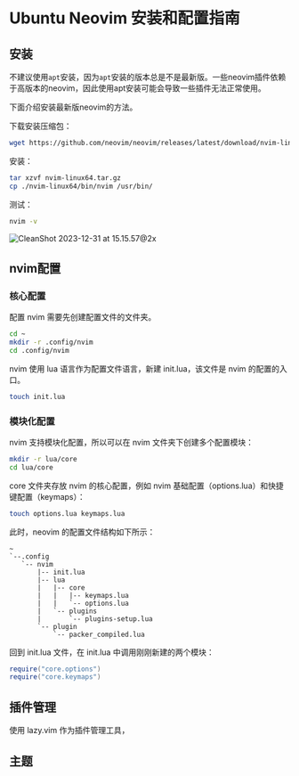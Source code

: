 # Ubuntu Neovim 安装和配置指南



## 安装

不建议使用`apt`安装，因为`apt`安装的版本总是不是最新版。一些neovim插件依赖于高版本的neovim，因此使用apt安装可能会导致一些插件无法正常使用。

下面介绍安装最新版neovim的方法。

下载安装压缩包：

```bash
wget https://github.com/neovim/neovim/releases/latest/download/nvim-linux64.tar.gz
```

安装：

```bash
tar xzvf nvim-linux64.tar.gz
cp ./nvim-linux64/bin/nvim /usr/bin/
```

测试：

```bash
nvim -v
```

![CleanShot 2023-12-31 at 15.15.57@2x](https://s2.loli.net/2023/12/31/SlKxdfWtwNFCOzy.png)

## nvim配置

### 核心配置

配置 nvim 需要先创建配置文件的文件夹。

```bash
cd ~
mkdir -r .config/nvim
cd .config/nvim
```

nvim 使用 lua 语言作为配置文件语言，新建 init.lua，该文件是 nvim 的配置的入口。

```bash
touch init.lua
```

### 模块化配置

nvim 支持模块化配置，所以可以在 nvim 文件夹下创建多个配置模块：

```bash
mkdir -r lua/core
cd lua/core
```

core 文件夹存放 nvim 的核心配置，例如 nvim 基础配置（options.lua）和快捷键配置（keymaps）：

```bash
touch options.lua keymaps.lua
```

此时，neovim 的配置文件结构如下所示：

```
~
`--.config
   `-- nvim
       |-- init.lua
       |-- lua
       |   |-- core
       |   |   |-- keymaps.lua
       |   |   `-- options.lua
       |   `-- plugins
       |       `-- plugins-setup.lua
       `-- plugin
           `-- packer_compiled.lua
```

回到 init.lua 文件，在 init.lua 中调用刚刚新建的两个模块：

```lua
require("core.options")
require("core.keymaps")
```



## 插件管理

使用 lazy.vim 作为插件管理工具，



## 主题



